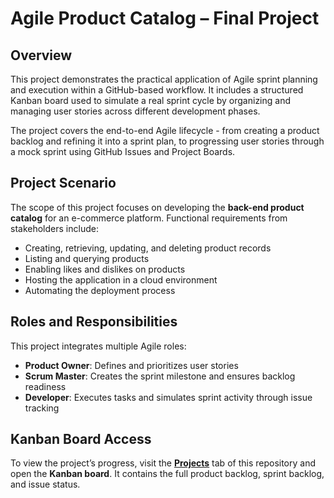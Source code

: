 # Agile Product Catalog – Final Project

## Overview

This project demonstrates the practical application of Agile sprint planning and execution within a GitHub-based workflow. It includes a structured Kanban board used to simulate a real sprint cycle by organizing and managing user stories across different development phases.

The project covers the end-to-end Agile lifecycle - from creating a product backlog and refining it into a sprint plan, to progressing user stories through a mock sprint using GitHub Issues and Project Boards.


## Project Scenario

The scope of this project focuses on developing the **back-end product catalog** for an e-commerce platform. Functional requirements from stakeholders include:

- Creating, retrieving, updating, and deleting product records
- Listing and querying products
- Enabling likes and dislikes on products  
- Hosting the application in a cloud environment  
- Automating the deployment process


## Roles and Responsibilities

This project integrates multiple Agile roles:

- **Product Owner**: Defines and prioritizes user stories  
- **Scrum Master**: Creates the sprint milestone and ensures backlog readiness  
- **Developer**: Executes tasks and simulates sprint activity through issue tracking


## Kanban Board Access

To view the project’s progress, visit the **[Projects](../../projects)** tab of this repository and open the **Kanban board**. It contains the full product backlog, sprint backlog, and issue status.

